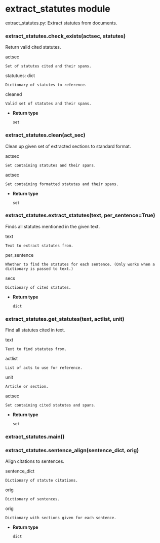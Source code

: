 # extract_statutes module

extract_statutes.py: Extract statutes from documents.


### extract_statutes.check_exists(actsec, statutes)
Return valid cited statutes.

actsec

    Set of statutes cited and their spans.

statutues: dict

    Dictionary of statutes to reference.

cleaned

    Valid set of statutes and their spans.


* **Return type**

    `set`



### extract_statutes.clean(act_sec)
Clean up given set of extracted sections to standard format.

actsec

    Set containing statutes and their spans.

actsec

    Set containing formatted statutes and their spans.


* **Return type**

    `set`



### extract_statutes.extract_statutes(text, per_sentence=True)
Finds all statutes mentioned in the given text.

text

    Text to extract statutes from.

per_sentence

    Whether to find the statutes for each sentence. (Only works when a
    dictionary is passed to text.)

secs

    Dictionary of cited statutes.


* **Return type**

    `dict`



### extract_statutes.get_statutes(text, actlist, unit)
Find all statutes cited in text.

text

    Text to find statutes from.

actlist

    List of acts to use for reference.

unit

    Article or section.

actsec

    Set containing cited statutes and spans.


* **Return type**

    `set`



### extract_statutes.main()

### extract_statutes.sentence_align(sentence_dict, orig)
Align citations to sentences.

sentence_dict

    Dictionary of statute citations.

orig

    Dictionary of sentences.

orig

    Dictionary with sections given for each sentence.


* **Return type**

    `dict`

